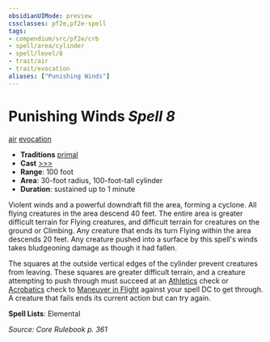 ```yaml
---
obsidianUIMode: preview
cssclasses: pf2e,pf2e-spell
tags:
- compendium/src/pf2e/crb
- spell/area/cylinder
- spell/level/8
- trait/air
- trait/evocation
aliases: ["Punishing Winds"]
---
```

# Punishing Winds *Spell 8*   
[air](rules/traits/air.md "Air Energy & Element Trait")  [evocation](rules/traits/evocation.md "Evocation School Trait")  

- **Traditions** [primal](rules/traits/primal.md "Primal Tradition Trait")
- **Cast** [>>>](rules/core-rulebook/chapter-9-playing-the-game.md#Actions "Three-Action") 
- **Range**: 100 foot
- **Area**: 30-foot radius, 100-foot-tall cylinder
- **Duration**: sustained up to 1 minute

Violent winds and a powerful downdraft fill the area, forming a cyclone. All flying creatures in the area descend 40 feet. The entire area is greater difficult terrain for Flying creatures, and difficult terrain for creatures on the ground or Climbing. Any creature that ends its turn Flying within the area descends 20 feet. Any creature pushed into a surface by this spell's winds takes bludgeoning damage as though it had fallen.

The squares at the outside vertical edges of the cylinder prevent creatures from leaving. These squares are greater difficult terrain, and a creature attempting to push through must succeed at an [Athletics](compendium/skills.md#Athletics) check or [Acrobatics](compendium/skills.md#Acrobatics) check to [Maneuver in Flight](rules/actions/maneuver-in-flight.md) against your spell DC to get through. A creature that fails ends its current action but can try again.

**Spell Lists**: Elemental

*Source: Core Rulebook p. 361*